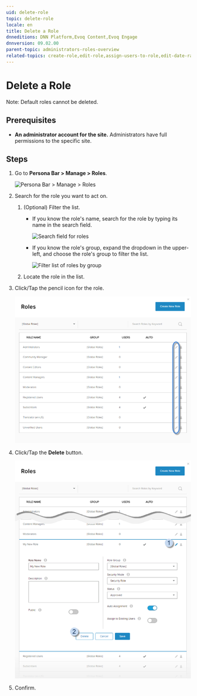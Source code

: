 ```yaml
---
uid: delete-role
topic: delete-role
locale: en
title: Delete a Role
dnneditions: DNN Platform,Evoq Content,Evoq Engage
dnnversion: 09.02.00
parent-topic: administrators-roles-overview
related-topics: create-role,edit-role,assign-users-to-role,edit-date-range-for-role-membership,view-users-assigned-to-role,remove-users-from-role
---
```


# Delete a Role

Note: Default roles cannot be deleted.

## Prerequisites

*   **An administrator account for the site.** Administrators have full permissions to the specific site.

## Steps

1.  Go to **Persona Bar \> Manage \> Roles**.
    
    ![Persona Bar > Manage > Roles](/images/scr-pbar-host-Manage-E91.png)
    
2.  Search for the role you want to act on.
    1.  (Optional) Filter the list.
        
        *   If you know the role's name, search for the role by typing its name in the search field.
            
              
            
            ![Search field for roles](/images/scr-RoleList-Search-E90.png)
            
              
            
        *   If you know the role's group, expand the dropdown in the upper-left, and choose the role's group to filter the list.
            
              
            
            ![Filter list of roles by group](/images/scr-RoleList-FilterByRoleGroup-E90.png)
            
              
            
        
    2.  Locate the role in the list.
3.  Click/Tap the pencil icon for the role.
    
      
    
    ![](/images/scr-RoleList-EditRole-E90.png)
    
      
    
4.  Click/Tap the **Delete** button.
    
      
    
    ![](/images/scr-Roles-Edit-Delete-E90.png)
    
      
    
5.  Confirm.